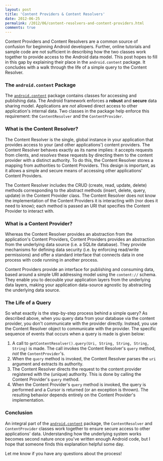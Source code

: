 ```yaml
---
layout: post
title: 'Content Providers & Content Resolvers'
date: 2012-06-25
permalink: /2012/06/content-resolvers-and-content-providers.html
comments: true
---
```

Content Providers and Content Resolvers are a common source of confusion for beginning
Android developers. Further, online tutorials and sample code are not sufficient in
describing how the two classes work together to provide access to the Android data
model. This post hopes to fill in this gap by explaining their place in the
`android.content` package. It concludes with a walk through the life of a
simple query to the Content Resolver.

<!--more-->

### The `android.content` Package

The <a href="http://developer.android.com/reference/android/content/package-summary.html">`android.content`</a>
package contains classes for accessing and publishing data. The Android framework
enforces a **robust** and **secure** data sharing model. Applications are _not_
allowed direct access to other application's internal data. Two classes in the
package help enforce this requirement: the `ContentResolver` and the `ContentProvider`.

### What is the Content Resolver?

The Content Resolver is the single, global instance in your application that provides
access to your (and other applications') content providers. The Content Resolver
behaves exactly as its name implies: it accepts requests from clients, and _resolves_
these requests by directing them to the content provider with a distinct authority.
To do this, the Content Resolver stores a mapping from authorities to Content Providers.
This design is important, as it allows a simple and secure means of accessing other
applications' Content Providers.

The Content Resolver includes the CRUD (create, read, update, delete) methods corresponding
to the abstract methods (insert, delete, query, update) in the Content Provider class.
The Content Resolver does not know the implementation of the Content Providers it is
interacting with (nor does it need to know); each method is passed an URI that specifies
the Content Provider to interact with.

### What is a Content Provider?

Whereas the Content Resolver provides an abstraction from the application's Content Providers,
Content Providers provides an abstraction from the underlying data source
(i.e. a SQLite database). They provide mechanisms for defining data security (i.e. by
enforcing read/write permissions) and offer a standard interface that connects data
in one process with code running in another process.

Content Providers provide an interface for publishing and consuming data, based around a
simple URI addressing model using the `content://` schema. They enable you to decouble
your application layers from the underlying data layers, making your application
data-source agnostic by abstracting the underlying data source.

### The Life of a Query

So what exactly is the step-by-step process behind a simple query? As described above,
when you query data from your database via the content provider, you don't communicate
with the provider directly. Instead, you use the Content Resolver object to communicate
with the provider. The specific sequence of events that occurs when a query is made
is given below:

  1. A call to `getContentResolver().query(Uri, String, String, String, String)` is made. 
     The call invokes the Content Resolver's `query` method, _not_ the `ContentProvider`'s.
  2. When the `query` method is invoked, the Content Resolver parses the `uri` argument 
     and extracts its authority.
  3. The Content Resolver directs the request to the content provider registered with the
     (unique) authority. This is done by calling the Content Provider's `query` method.
  4. When the Content Provider's `query` method is invoked, the query is performed and
     a Cursor is returned (or an exception is thrown). The resulting behavior depends
     entirely on the Content Provider's implementation.

### Conclusion

An integral part of the 
<a href="http://developer.android.com/reference/android/content/package-summary.html">`android.content`</a>
package, the `ContentResolver` and `ContentProvider` classes work together to
ensure secure access to other applications' data. Understanding how the underlying
system works becomes second nature once you've written enough Android code, but I
hope that someone finds this explanation helpful some day.

Let me know if you have any questions about the process!